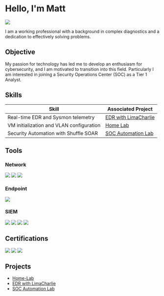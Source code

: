 # Hello, I'm Matt
<a href="https://linkedin.com/in/matt-crow"><img src="https://img.shields.io/badge/-LinkedIn-0072b1?&style=for-the-badge&logo=linkedin&logoColor=white" /></a>


I am a working professional with a background in complex diagnostics and a dedication to effectively solving problems.

## Objective

My passion for technology has led me to develop an enthusiasm for cybersecurity, and I am motivated to transition into this field. Particularly I am interested in joining a Security Operations Center (SOC) as a Tier 1 Analyst.

## Skills

| Skill                                         | Associated Project         |
|-----------------------------------------------|----------------------------|
| Real-time EDR and Sysmon telemetry            | [EDR with LimaCharlie](https://github.com/newguy66/EDR-with-LimaCharlie) |
| VM initialization and VLAN configuration      | [Home Lab](https://github.com/newguy66/Home-Lab)|
| Security Automation with Shuffle SOAR         | [SOC Automation Lab](https://github.com/newguy66/SOC-Automation-Lab)|



## Tools

### Network
<div>
    <img src="https://img.shields.io/badge/-Wireshark-1679A7?&style=for-the-badge&logo=Wireshark&logoColor=white" />
    <img src="https://img.shields.io/badge/-Suricata-EF3B2D?&style=for-the-badge&logo=Suricata&logoColor=white" />
    <img src="https://img.shields.io/badge/-Zeek-777BB4?&style=for-the-badge&logo=Zeek&logoColor=white" />
</div>

### Endpoint
<div>
    <img src="https://img.shields.io/badge/-Microsoft_Defender_for_Endpoint-00A4EF?&style=for-the-badge&logo=Microsoft&logoColor=white" />
    
</div>

### SIEM
<div>
    <img src="https://img.shields.io/badge/-Wazuh-005571?&style=for-the-badge&logo=Wazuh&logoColor=white" />
    <img src="https://img.shields.io/badge/-Splunk-000000?&style=for-the-badge&logo=Splunk&logoColor=white" />
    <img src="https://img.shields.io/badge/-Elastic-005571?&style=for-the-badge&logo=Elastic&logoColor=white" />
    <img src="https://img.shields.io/badge/-TheHive-2C2F3A?&style=for-the-badge&logo=TheHive&logoColor=FDDC00" />

</div>

## Certifications

<div>
<img src="https://img.shields.io/badge/-Security%2B-FF0000?&style=for-the-badge&logo=CompTIA&logoColor=white" />
<img src="https://img.shields.io/badge/-A%2B-4D4D4D?&style=for-the-badge&logo=CompTIA&logoColor=white" />
<img src="https://img.shields.io/badge/Google%20Cybersecurity%20Professional-34A853?&style=for-the-badge&logo=Google&logoColor=white" />

</div>

## Projects

- [Home-Lab](https://github.com/newguy66/Home-Lab)
- [EDR with LimaCharlie](https://github.com/newguy66/EDR-with-LimaCharlie)
- [SOC Automation Lab](https://github.com/newguy66/SOC-Automation-Lab)
